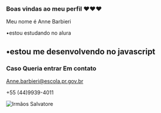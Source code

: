 ### Boas vindas ao meu perfil ❤️❤️❤️

Meu nome é Anne Barbieri

•estou estudando no alura

•estou me desenvolvendo no javascript 
-
### Caso Queria entrar Em contato

Anne.barbieri@escola.pr.gov.br

+55 (44)9939-4011


![Irmãos Salvatore](https://media.tenor.com/8TAv27sRfegAAAAC/damon-salvatore-stefan-salvatore.gif)
